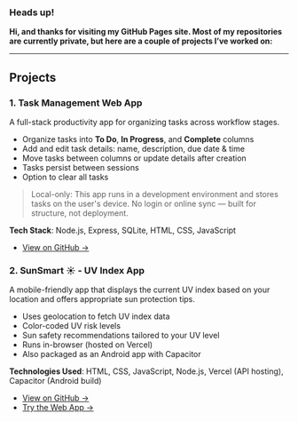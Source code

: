 ### Heads up!
**Hi, and thanks for visiting my GitHub Pages site.  Most of my repositories are currently private, but here are a couple of projects I’ve worked on:**

---

## Projects

### 1. Task Management Web App

A full-stack productivity app for organizing tasks across workflow stages.

- Organize tasks into **To Do**, **In Progress**, and **Complete** columns
- Add and edit task details: name, description, due date & time
- Move tasks between columns or update details after creation
- Tasks persist between sessions
- Option to clear all tasks

> Local-only: This app runs in a development environment and stores tasks on the user's device. No login or online sync — built for structure, not deployment.
    
**Tech Stack**: Node.js, Express, SQLite, HTML, CSS, JavaScript
  
- [View on GitHub →](https://github.com/InbarMi/ToDo)

### 2. SunSmart ☀️ - UV Index App

A mobile-friendly app that displays the current UV index based on your location and offers appropriate sun protection tips.

- Uses geolocation to fetch UV index data
- Color-coded UV risk levels
- Sun safety recommendations tailored to your UV level
- Runs in-browser (hosted on Vercel)
- Also packaged as an Android app with Capacitor

**Technologies Used**: HTML, CSS, JavaScript, Node.js, Vercel (API hosting), Capacitor (Android build)

- [View on GitHub →](https://github.com/InbarMi/UV-Index-Checker)
- [Try the Web App →](https://uv-index-checker.vercel.app/)
